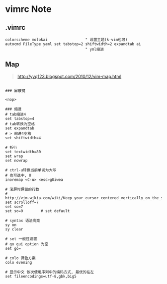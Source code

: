 vimrc Note
==========

.vimrc
------

```
colorscheme molokai                 " 设置主题(k-vim也可)
autocmd FileType yaml set tabstop=2 shiftwidth=2 expandtab ai
                                    " yml缩进
```

Map
---

> <http://yyq123.blogspot.com/2010/12/vim-map.html>

``` shell

### 屏蔽键

<nop>

### 缩进
# tab缩进4
set tabstop=4
# tab转换为空格
set expandtab
# > 缩进4空格
set shiftwidth=4

# 折行
set textwidth=80
set wrap
set nowrap

# ctrl-u转换当前单词为大写
# 也可选中, U
inoremap <C-u> <esc>gUiwea

# 滚屏时保留的行数
# http://vim.wikia.com/wiki/Keep_your_cursor_centered_vertically_on_the_screen
set scrolloff=7
set so=7
set so=0        # set default

# syntax 语法高亮
sy on
sy clear

# set 一般性设置
# go gui option 为空
set go=

# colo 调色方案
colo evening

# 显示中文 依次使用序列中的编码方式, 最优的在左
set fileencodings=utf-8,gbk,big5
```
